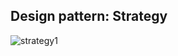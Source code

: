 ## Design pattern: Strategy
![strategy1](https://github.com/RodrigoDGoulart/Bertoti/assets/90328897/7638e7dc-0939-404d-aa47-92d0ef421afe)
